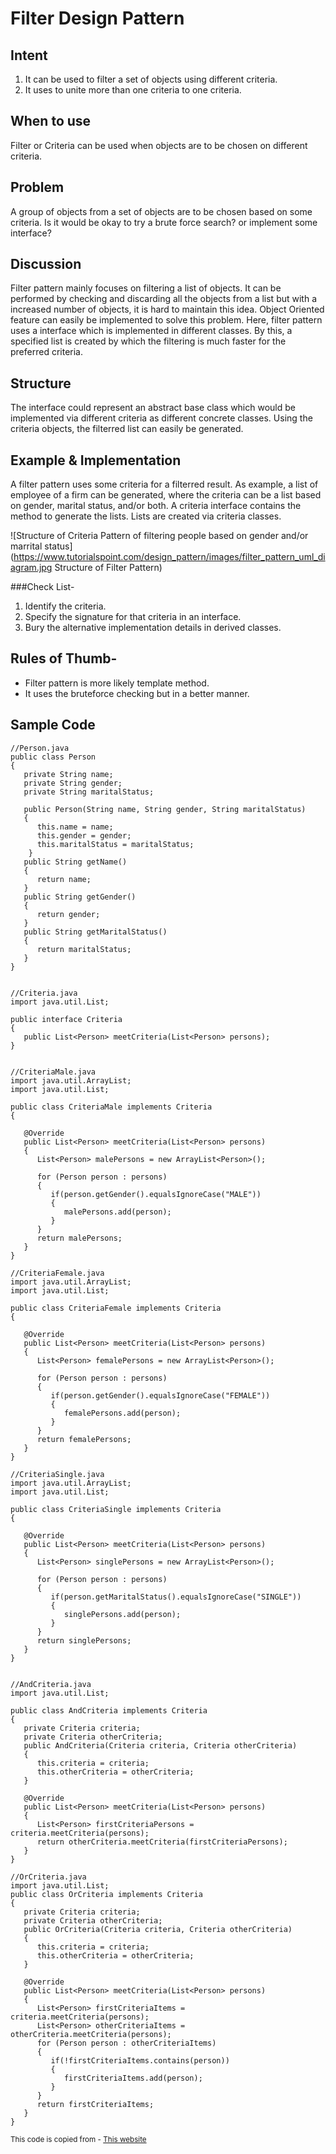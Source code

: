 Filter Design Pattern
=
Intent
-
1. It can be used to filter a set of objects using different criteria.
2. It uses to unite more than one criteria to one criteria.

When to use
-
Filter or Criteria can be used when objects are to be chosen on different criteria.

Problem
-
A group of objects from a set of objects are to be chosen based on some criteria. Is it would be okay to try a brute force search? or implement some interface?

Discussion
-
Filter pattern mainly focuses on filtering a list of objects. It can be performed by checking and discarding all the objects from a list but with a increased number of objects, it is hard to maintain this idea. Object Oriented feature can easily be implemented to solve this problem. Here, filter pattern uses a interface which is implemented in different classes. By this, a specified list is created by which the filtering is much faster for the preferred criteria.

Structure
-
The interface could represent an abstract base class which would be implemented via different criteria as different concrete classes. Using the criteria objects, the filterred list can easily be generated.

Example & Implementation
-
A filter pattern uses some criteria for a filterred result. As example, a list of employee of a firm can be generated, where the criteria can be a list based on gender, marital status, and/or both.
A criteria interface contains the method to generate the lists. Lists are created via criteria classes.

![Structure of Criteria Pattern of filtering people based on gender and/or marrital status](https://www.tutorialspoint.com/design_pattern/images/filter_pattern_uml_diagram.jpg Structure of Filter Pattern)

###Check List-
1. Identify the criteria.
2. Specify the signature for that criteria in an interface.
3. Bury the alternative implementation details in derived classes.

Rules of Thumb-
-
* Filter pattern is more likely template method.
* It uses the bruteforce checking but in a better manner.

Sample Code
-
    //Person.java
    public class Person 
    {
       private String name;
       private String gender;
       private String maritalStatus;

       public Person(String name, String gender, String maritalStatus)
       {
          this.name = name;
          this.gender = gender;
          this.maritalStatus = maritalStatus;  
        }
       public String getName() 
       {
          return name;
       }
       public String getGender() 
       {
          return gender;
       }
       public String getMaritalStatus() 
       {
          return maritalStatus;
       }    
    }


    //Criteria.java
    import java.util.List;

    public interface Criteria 
    {
       public List<Person> meetCriteria(List<Person> persons);
    }


    //CriteriaMale.java
    import java.util.ArrayList;
    import java.util.List;

    public class CriteriaMale implements Criteria 
    {

       @Override
       public List<Person> meetCriteria(List<Person> persons) 
       {
          List<Person> malePersons = new ArrayList<Person>(); 
          
          for (Person person : persons) 
          {
             if(person.getGender().equalsIgnoreCase("MALE"))
             {
                malePersons.add(person);
             }
          }
          return malePersons;
       }
    }

    //CriteriaFemale.java
    import java.util.ArrayList;
    import java.util.List;

    public class CriteriaFemale implements Criteria 
    {

       @Override
       public List<Person> meetCriteria(List<Person> persons) 
       {
          List<Person> femalePersons = new ArrayList<Person>(); 
          
          for (Person person : persons) 
          {
             if(person.getGender().equalsIgnoreCase("FEMALE"))
             {
                femalePersons.add(person);
             }
          }
          return femalePersons;
       }
    }

    //CriteriaSingle.java
    import java.util.ArrayList;
    import java.util.List;

    public class CriteriaSingle implements Criteria 
    {

       @Override
       public List<Person> meetCriteria(List<Person> persons) 
       {
          List<Person> singlePersons = new ArrayList<Person>(); 
          
          for (Person person : persons) 
          {
             if(person.getMaritalStatus().equalsIgnoreCase("SINGLE"))
             {
                singlePersons.add(person);
             }
          }
          return singlePersons;
       }
    }


    //AndCriteria.java
    import java.util.List;

    public class AndCriteria implements Criteria 
    {
       private Criteria criteria;
       private Criteria otherCriteria;
       public AndCriteria(Criteria criteria, Criteria otherCriteria) 
       {
          this.criteria = criteria;
          this.otherCriteria = otherCriteria; 
       }

       @Override
       public List<Person> meetCriteria(List<Person> persons) 
       {
          List<Person> firstCriteriaPersons = criteria.meetCriteria(persons);       
          return otherCriteria.meetCriteria(firstCriteriaPersons);
       }
    }

    //OrCriteria.java
    import java.util.List;
    public class OrCriteria implements Criteria 
    {
       private Criteria criteria;
       private Criteria otherCriteria;
       public OrCriteria(Criteria criteria, Criteria otherCriteria) 
       {
          this.criteria = criteria;
          this.otherCriteria = otherCriteria; 
       }

       @Override
       public List<Person> meetCriteria(List<Person> persons) 
       {
          List<Person> firstCriteriaItems = criteria.meetCriteria(persons);
          List<Person> otherCriteriaItems = otherCriteria.meetCriteria(persons);
          for (Person person : otherCriteriaItems) 
          {
             if(!firstCriteriaItems.contains(person))
             {
                firstCriteriaItems.add(person);
             }
          } 
          return firstCriteriaItems;
       }
    }

<sub>This code is copied from - [This website](https://www.tutorialspoint.com/design_pattern/filter_pattern.htm) </sub>
